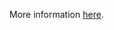 More information [here](https://docs.bridgecrew.io/docs/ensure-that-redshift-cluster-is-encrypted-by-kms).
